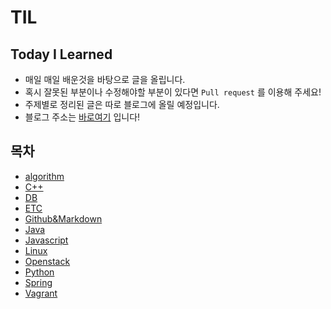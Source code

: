 # TIL

## Today I Learned

- 매일 매일 배운것을 바탕으로 글을 올립니다.
- 혹시 잘못된 부분이나 수정해야할 부분이 있다면 ``Pull request`` 를 이용해 주세요!
- 주제별로 정리된 글은 따로 블로그에 올릴 예정입니다.
- 블로그 주소는 [바로여기](https://griffinchoidayday.tistory.com/) 입니다!

## 목차
- [algorithm](./algorithm)
- [C++](./C++)
- [DB](./DB)
- [ETC](./ETC)
- [Github&Markdown](./Github&Markdown)
- [Java](./Java)
- [Javascript](./Javascript)
- [Linux](./Linux)
- [Openstack](./Openstack)
- [Python](./Python)
- [Spring](./Spring)
- [Vagrant](./Vagrant)

